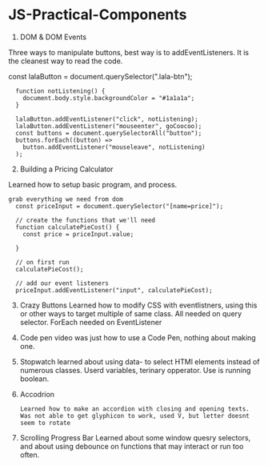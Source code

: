 # JS-Practical-Components

1. DOM & DOM Events

Three ways to manipulate buttons, best way is to addEventListeners. It is the cleanest way to read the code.

const lalaButton = document.querySelector(".lala-btn");

      function notListening() {
        document.body.style.backgroundColor = "#1a1a1a";
      }

      lalaButton.addEventListener("click", notListening);
      lalaButton.addEventListener("mouseenter", goCoocoo);
      const buttons = document.querySelectorAll("button");
      buttons.forEach((button) =>
        button.addEventListener("mouseleave", notListening)
      );

2. Building a Pricing Calculator

Learned how to setup basic program, and process.

    grab everything we need from dom
      const priceInput = document.querySelector("[name=price]");

      // create the functions that we'll need
      function calculatePieCost() {
        const price = priceInput.value;

      }

      // on first run
      calculatePieCost();

      // add our event listeners
      priceInput.addEventListener("input", calculatePieCost);

3.  Crazy Buttons
    Learned how to modify CSS with eventlistners, using this or other ways to target multiple of same class. All needed on query selector. ForEach needed on EventListener

4.  Code pen video was just how to use a Code Pen, nothing about making one.

5.  Stopwatch
    learned about using data- to select HTMl elements instead of numerous classes. Userd variables, terinary opperator.
    Use is running boolean.

6.  Accodrion

        Learned how to make an accordion with closing and opening texts.
        Was not able to get glyphicon to work, used V, but letter doesnt seem to rotate

7.  Scrolling Progress Bar
    Learned about some window quesry selectors, and about using debounce on functions that may interact or run too often.
